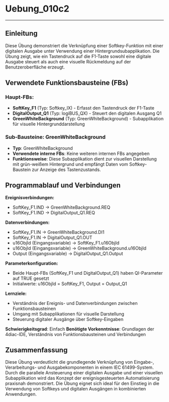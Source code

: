 # Uebung_010c2

* * * * * * * * * *

## Einleitung
Diese Übung demonstriert die Verknüpfung einer Softkey-Funktion mit einer digitalen Ausgabe unter Verwendung einer Hintergrundsubapplikation. Die Übung zeigt, wie ein Tastendruck auf die F1-Taste sowohl eine digitale Ausgabe steuert als auch eine visuelle Rückmeldung auf der Benutzeroberfläche erzeugt.

## Verwendete Funktionsbausteine (FBs)

### Haupt-FBs:
- **SoftKey_F1** (Typ: Softkey_IX) - Erfasst den Tastendruck der F1-Taste
- **DigitalOutput_Q1** (Typ: logiBUS_QX) - Steuert den digitalen Ausgang Q1
- **GreenWhiteBackground** (Typ: GreenWhiteBackground) - Subapplikation für visuelle Hintergrunddarstellung

### Sub-Bausteine: GreenWhiteBackground
- **Typ**: GreenWhiteBackground
- **Verwendete interne FBs**: Keine weiteren internen FBs angegeben
- **Funktionsweise**: Diese Subapplikation dient zur visuellen Darstellung mit grün-weißem Hintergrund und empfängt Daten vom Softkey-Baustein zur Anzeige des Tastenzustands.

## Programmablauf und Verbindungen

**Ereignisverbindungen:**
- SoftKey_F1.IND → GreenWhiteBackground.REQ
- SoftKey_F1.IND → DigitalOutput_Q1.REQ

**Datenverbindungen:**
- SoftKey_F1.IN → GreenWhiteBackground.DI1
- SoftKey_F1.IN → DigitalOutput_Q1.OUT
- u16ObjId (Eingangsvariable) → SoftKey_F1.u16ObjId
- u16ObjId (Eingangsvariable) → GreenWhiteBackground.u16ObjId
- Output (Eingangsvariable) → DigitalOutput_Q1.Output

**Parameterkonfiguration:**
- Beide Haupt-FBs (SoftKey_F1 und DigitalOutput_Q1) haben QI-Parameter auf TRUE gesetzt
- Initialwerte: u16ObjId = SoftKey_F1, Output = Output_Q1

**Lernziele:**
- Verständnis der Ereignis- und Datenverbindungen zwischen Funktionsbausteinen
- Umgang mit Subapplikationen für visuelle Darstellung
- Steuerung digitaler Ausgänge über Softkey-Eingaben

**Schwierigkeitsgrad**: Einfach
**Benötigte Vorkenntnisse**: Grundlagen der 4diac-IDE, Verständnis von Funktionsbausteinen und Verbindungen

## Zusammenfassung
Diese Übung verdeutlicht die grundlegende Verknüpfung von Eingabe-, Verarbeitungs- und Ausgabekomponenten in einem IEC 61499-System. Durch die parallele Ansteuerung einer digitalen Ausgabe und einer visuellen Subapplikation wird das Konzept der ereignisgesteuerten Automatisierung praxisnah demonstriert. Die Übung eignet sich ideal für den Einstieg in die Verwendung von Softkeys und digitalen Ausgängen in kombinierten Anwendungen.